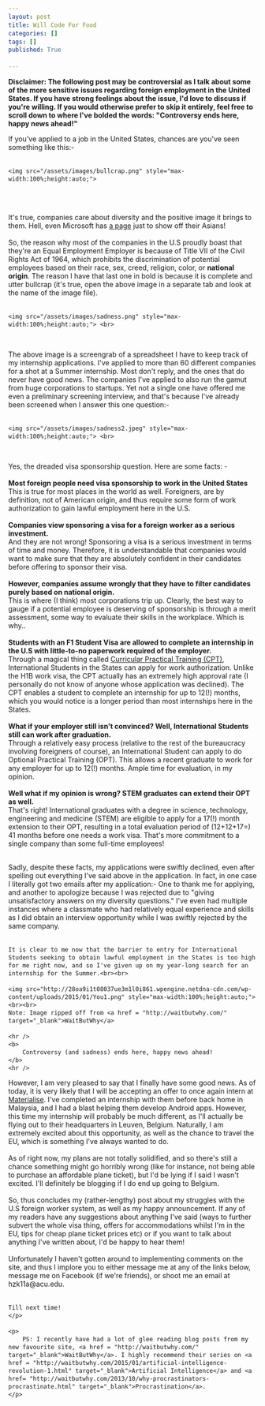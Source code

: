 ```yaml
---
layout: post
title: Will Code For Food
categories: []
tags: []
published: True

---
```

<p>
	<b>Disclaimer: The following post may be controversial as I talk about some of the more sensitive issues regarding foreign employment in the United States. If you have strong feelings about the issue, I'd love to discuss if you're willing. If you would otherwise prefer to skip it entirely, feel free to scroll down to where I've bolded the words: "Controversy ends here, happy news ahead!"</b>
</p>

<p>
	If you've applied to a job in the United States, chances are you've seen something like this:- <br><br>
</p>

	<img src="/assets/images/bullcrap.png" style="max-width:100%;height:auto;">
<br>
<br>
<p>
	It's true, companies care about diversity and the positive image it brings to them. Hell, even Microsoft has <a href="http://www.microsoft.com/en-us/diversity/inside-microsoft/asians-at-microsoft/default.aspx#fbid=zhbTqGJ98Qj" target="_blank">a page</a> just to show off their Asians! <br><br>
	So, the reason why most of the companies in the U.S proudly boast that they're an Equal Employment Employer is because of Title VII of the Civil Rights Act of 1964, which prohibits the discrimination of potential employees based on their  race, sex, creed, religion, color, or <b>national origin</b>. The reason I have that last one in bold is because it is complete and utter bullcrap (it's true, open the above image in a separate tab and look at the name of the image file).<br>
	<br>
</p>

	<img src="/assets/images/sadness.png" style="max-width:100%;height:auto;"> <br>

<br>
<p>
	The above image is a screengrab of a spreadsheet I have to keep track of my internship applications. I've applied to more than 60 different companies for a shot at a Summer internship. Most don't reply, and the ones that do never have good news. The companies I've applied to also run the gamut from huge corporations to startups. Yet not a single one have offered me even a preliminary screening interview, and that's because I've already been screened when I answer this one question:- <br> <br>
	</p>

	<img src="/assets/images/sadness2.jpeg" style="max-width:100%;height:auto;"> <br>

<br>
<p>
	Yes, the dreaded visa sponsorship question. Here are some facts: - <br> <br>
	<b>Most foreign people need visa sponsorship to work in the United States</b><br>
	This is true for most places in the world as well. Foreigners, are by definition, not of American origin, and thus require some form of work authorization to gain lawful employment here in the U.S.<br><br>
	<b>Companies view sponsoring a visa for a foreign worker as a serious investment.</b><br>
	And they are not wrong! Sponsoring a visa is a serious investment in terms of time and money. Therefore, it is understandable that companies would want to make sure that they are absolutely confident in their candidates before offering to sponsor their visa.<br><br>
	<b>However, companies assume wrongly that they have to filter candidates purely based on national origin.</b><br>
	This is where (I think) most corporations trip up. Clearly, the best way to gauge if a potential employee is deserving of sponsorship is through a merit assessment, some way to evaluate their skills in the workplace. Which is why..<br><br>
	<b>Students with an F1 Student Visa are allowed to complete an internship in the U.S with little-to-no paperwork required of the employer.</b><br>
	Through a magical thing called <a href ="http://www.visaservices.duke.edu/F1_CPT.html" target="_blank">Curricular Practical Training (CPT)</a>, International Students in the States can apply for work authorization. Unlike the H1B work visa, the CPT actually has an extremely high approval rate (I personally do not know of anyone whose application was declined). The CPT enables a student to complete an internship for up to 12(!) months, which you would notice is a longer period than most internships here in the States.<br><br>
	<b>What if your employer still isn't convinced? Well, International Students still can work after graduation.</b><br>
	Through a relatively easy process (relative to the rest of the bureaucracy involving foreigners of course), an International Student can apply to do Optional Practical Training (OPT). This allows a recent graduate to work for any employer for up to 12(!) months. Ample time for evaluation, in my opinion.<br><br>
	<b>Well what if my opinion is wrong? STEM graduates can extend their OPT as well.</b><br>
	That's right! International graduates with a degree in science, technology, engineering and medicine (STEM) are eligible to apply for a 17(!) month extension to their OPT, resulting in a total evaluation period of (12+12+17=) 41 months before one needs a work visa. That's more commitment to a single company than some full-time employees!
	<br><br>
</p>

<p>
	Sadly, despite these facts, my applications were swiftly declined, even after spelling out everything I've said above in the application. In fact, in one case I literally got two emails after my application:- One to thank me for applying, and another to apologize because I was rejected due to "giving unsatisfactory answers on my diversity questions." I've even had multiple instances where a classmate who had relatively equal experience and skills as I did obtain an interview opportunity while I was swiftly rejected by the same company.<br><br>

	It is clear to me now that the barrier to entry for International Students seeking to obtain lawful employment in the States is too high for me right now, and so I've given up on my year-long search for an internship for the Summer.<br><br>

	<img src="http://28oa9i1t08037ue3m1l0i861.wpengine.netdna-cdn.com/wp-content/uploads/2015/01/You1.png" style="max-width:100%;height:auto;"> <br><br> 
	Note: Image ripped off from <a href = "http://waitbutwhy.com/" target="_blank">WaitButWhy</a>

	<hr />
	<b>
		Controversy (and sadness) ends here, happy news ahead!
	</b>
	<hr />
</p>

<p>
	However, I am very pleased to say that I finally have some good news. As of today, it is very likely that I will be accepting an offer to once again intern at <a href= "http://materialise.com/">Materialise</a>. I've completed an internship with them before back home in Malaysia, and I had a blast helping them develop Android apps. However, this time my internship will probably be much different, as I'll actually be flying out to their headquarters in Leuven, Belgium. Naturally, I am extremely excited about this opportunity, as well as the chance to travel the EU, which is something I've always wanted to do. <br><br>
	As of right now, my plans are not totally solidified, and so there's still a chance something might go horribly wrong (like for instance, not being able to purchase an affordable plane ticket), but I'd be lying if I said I wasn't excited. I'll definitely be blogging if I do end up going to Belgium.<br><br>
	So, thus concludes my (rather-lengthy) post about my struggles with the U.S foreign worker system, as well as my happy announcement. If any of my readers have any suggestions about anything I've said (ways to further subvert the whole visa thing, offers for accommodations whilst I'm in the EU, tips for cheap plane ticket prices etc) or if you want to talk about anything I've written about, I'd be happy to hear them! <br><br>
	Unfortunately I haven't gotten around to implementing comments on the site, and thus I implore you to either message me at any of the links below, message me on Facebook (if we're friends), or shoot me an email at hzk11a@acu.edu.<br><br>

	Till next time!
	</p>

	<p>
		PS: I recently have had a lot of glee reading blog posts from my new favourite site, <a href = "http://waitbutwhy.com/" target="_blank">WaitButWhy</a>. I highly recommend their series on <a href = "http://waitbutwhy.com/2015/01/artificial-intelligence-revolution-1.html" target="_blank">Artificial Intelligence</a> and <a href= "http://waitbutwhy.com/2013/10/why-procrastinators-procrastinate.html" target="_blank">Procrastination</a>.
	</p>
